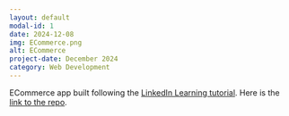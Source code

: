 ```yaml
---
layout: default
modal-id: 1
date: 2024-12-08
img: ECommerce.png
alt: ECommerce
project-date: December 2024
category: Web Development
---
```

ECommerce app built following the [LinkedIn Learning tutorial](https://www.linkedin.com/learning/azure-microservices-with-dot-net-core-for-developers/making-sense-of-microservices-architecture-in-a-dot-net-core-and-azure-ecosystem?u=106240434). Here is the [link to the repo](https://github.com/Amaan6868/ECommerce).
